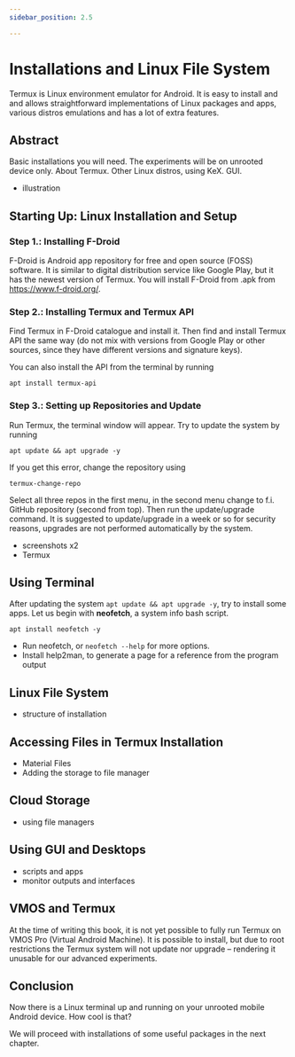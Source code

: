 ```yaml
---
sidebar_position: 2.5

---
```


# Installations and Linux File System
Termux is Linux environment emulator for Android. It is easy to install and and allows straightforward implementations of Linux packages and apps, various distros emulations and has a lot of extra features.

## Abstract

Basic installations you will need. The experiments will be on unrooted device only. About Termux. Other Linux distros, using KeX. GUI.
- illustration
## Starting Up: Linux Installation and Setup
### Step 1.: Installing F-Droid
F-Droid is Android app repository for free and open source (FOSS) software. It is similar to digital distribution service like Google Play, but it has the newest version of Termux. You will install F-Droid from .apk from https://www.f-droid.org/.


### Step 2.: Installing Termux and Termux API

Find Termux in F-Droid catalogue and install it. Then find and install Termux API the same way (do not mix with versions from Google Play or other sources, since they have different versions and signature keys).

You can also install the API from the terminal by running
```
apt install termux-api
```

### Step 3.: Setting up Repositories and Update

Run Termux, the terminal window will appear. Try to update the system by running
```
apt update && apt upgrade -y
```
If you get this error, change the repository using

```
termux-change-repo
```
Select all three repos in the first menu, in the second menu change to f.i. GitHub repository (second from top). Then run the update/upgrade command. It is suggested to update/upgrade in a week or so for security reasons, upgrades are not performed automatically by the system.

- screenshots x2
- Termux


## Using Terminal
After updating the system ```apt update && apt upgrade -y```, try to install some apps. Let us begin with **neofetch**, a system info bash script.

```
apt install neofetch -y
```


- Run neofetch, or ```neofetch --help``` for more options.
- Install help2man, to generate a page for a reference from the program output


## Linux File System
- structure of installation

## Accessing Files in Termux Installation
- Material Files
- Adding the storage to file manager

## Cloud Storage

- using file managers

## Using GUI and Desktops

- scripts and apps
- monitor outputs and interfaces


## VMOS and Termux

At the time of writing this book, it is not yet possible to fully run Termux on VMOS Pro (Virtual Android Machine). It is possible to install, but due to root restrictions the Termux system will not update nor upgrade – rendering it unusable for our advanced experiments.

## Conclusion

Now there is a Linux terminal up and running on your unrooted mobile Android device. How cool is that?

We will proceed with installations of some useful packages in the next chapter.
